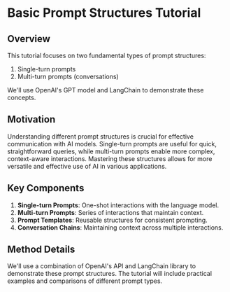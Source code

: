 # Basic Prompt Structures Tutorial

## Overview

This tutorial focuses on two fundamental types of prompt structures:
1. Single-turn prompts
2. Multi-turn prompts (conversations)

We'll use OpenAI's GPT model and LangChain to demonstrate these concepts.

## Motivation

Understanding different prompt structures is crucial for effective communication with AI models. Single-turn prompts are useful for quick, straightforward queries, while multi-turn prompts enable more complex, context-aware interactions. Mastering these structures allows for more versatile and effective use of AI in various applications.

## Key Components

1. **Single-turn Prompts**: One-shot interactions with the language model.
2. **Multi-turn Prompts**: Series of interactions that maintain context.
3. **Prompt Templates**: Reusable structures for consistent prompting.
4. **Conversation Chains**: Maintaining context across multiple interactions.

## Method Details

We'll use a combination of OpenAI's API and LangChain library to demonstrate these prompt structures. The tutorial will include practical examples and comparisons of different prompt types.
